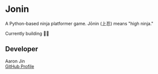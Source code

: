 # Jonin

A Python-based ninja platformer game. Jōnin (上忍) means "high ninja."

Currently building 👷‍♂️

## Developer

Aaron Jin  
[GitHub Profile](https://github.com/aaronkjin)
